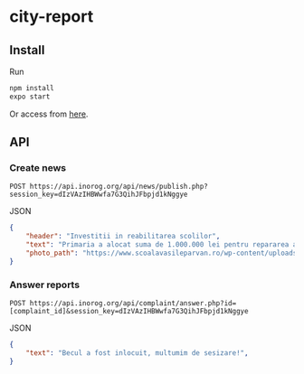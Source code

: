 # city-report
## Install
Run
```bash
npm install
expo start
```
Or access from [here](https://expo.io/@tud0r/projects/esesizari).
## API
### Create news
```url
POST https://api.inorog.org/api/news/publish.php?session_key=dIzVAzIHBWwfa7G3QihJFbpjd1kNggye
```
JSON
```json
{
	"header": "Investitii in reabilitarea scolilor",
	"text": "Primaria a alocat suma de 1.000.000 lei pentru repararea a 2 scoli din oras.",
	"photo_path": "https://www.scoalavasileparvan.ro/wp-content/uploads/2017/11/local_vechi_sc2_673w.jpg"
}
```
### Answer reports
```url
POST https://api.inorog.org/api/complaint/answer.php?id=[complaint_id]&session_key=dIzVAzIHBWwfa7G3QihJFbpjd1kNggye
```
JSON
```json
{
	"text": "Becul a fost inlocuit, multumim de sesizare!",
}
```
